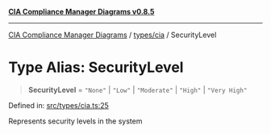 [**CIA Compliance Manager Diagrams v0.8.5**](../../../README.md)

***

[CIA Compliance Manager Diagrams](../../../modules.md) / [types/cia](../README.md) / SecurityLevel

# Type Alias: SecurityLevel

> **SecurityLevel** = `"None"` \| `"Low"` \| `"Moderate"` \| `"High"` \| `"Very High"`

Defined in: [src/types/cia.ts:25](https://github.com/Hack23/cia-compliance-manager/blob/3ae0301247f765ba03c8c0fe645db4718bb8af76/src/types/cia.ts#L25)

Represents security levels in the system
